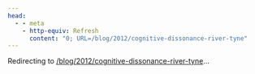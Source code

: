 ```yaml
---
head:
  - - meta
    - http-equiv: Refresh
      content: "0; URL=/blog/2012/cognitive-dissonance-river-tyne"
---
```


Redirecting to <a href="/blog/2012/cognitive-dissonance-river-tyne">/blog/2012/cognitive-dissonance-river-tyne</a>…